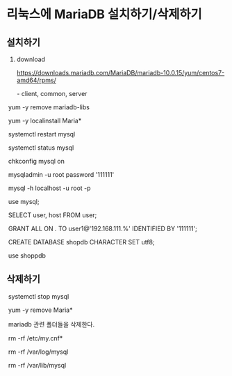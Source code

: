 # 리눅스에 MariaDB 설치하기/삭제하기

## 설치하기

1. download

   https://downloads.mariadb.com/MariaDB/mariadb-10.0.15/yum/centos7-amd64/rpms/

   \- client, common, server



​	yum -y remove mariadb-libs

​	yum -y localinstall Maria*



​	systemctl restart mysql

​	systemctl status mysql

​	chkconfig mysql on



​	mysqladmin -u root password '111111'



​	mysql -h localhost  -u  root  -p



​	use mysql;



​	SELECT  user, host  FROM  user;



​	GRANT   ALL   ON   *.*  TO   user1@'192.168.111.%'  IDENTIFIED  BY  '111111';



​	CREATE   DATABASE   shopdb   CHARACTER   SET   utf8;



​	use   shoppdb



## 삭제하기

​	systemctl   stop  mysql



​	yum -y  remove Maria*

 

​	mariadb 관련 폴더들을 삭제한다.

 

​	rm -rf /etc/my.cnf*

​	rm -rf /var/log/mysql  

​	rm -rf /var/lib/mysql 
